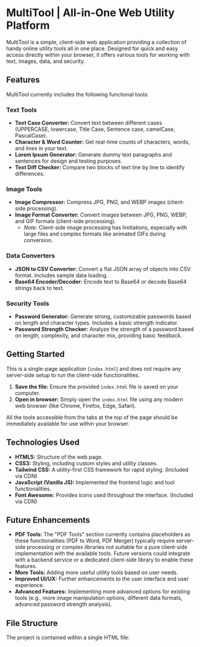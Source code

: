 # MultiTool | All-in-One Web Utility Platform

MultiTool is a simple, client-side web application providing a collection of handy online utility tools all in one place. Designed for quick and easy access directly within your browser, it offers various tools for working with text, images, data, and security.

## Features

MultiTool currently includes the following functional tools:

### Text Tools

*   **Text Case Converter:** Convert text between different cases (UPPERCASE, lowercase, Title Case, Sentence case, camelCase, PascalCase).
*   **Character & Word Counter:** Get real-time counts of characters, words, and lines in your text.
*   **Lorem Ipsum Generator:** Generate dummy text paragraphs and sentences for design and testing purposes.
*   **Text Diff Checker:** Compare two blocks of text line by line to identify differences.

### Image Tools

*   **Image Compressor:** Compress JPG, PNG, and WEBP images (client-side processing).
*   **Image Format Converter:** Convert images between JPG, PNG, WEBP, and GIF formats (client-side processing).
    *   *Note:* Client-side image processing has limitations, especially with large files and complex formats like animated GIFs during conversion.

### Data Converters

*   **JSON to CSV Converter:** Convert a flat JSON array of objects into CSV format. Includes sample data loading.
*   **Base64 Encoder/Decoder:** Encode text to Base64 or decode Base64 strings back to text.

### Security Tools

*   **Password Generator:** Generate strong, customizable passwords based on length and character types. Includes a basic strength indicator.
*   **Password Strength Checker:** Analyze the strength of a password based on length, complexity, and character mix, providing basic feedback.

## Getting Started

This is a single-page application (`index.html`) and does not require any server-side setup to run the client-side functionalities.

1.  **Save the file:** Ensure the provided `index.html` file is saved on your computer.
2.  **Open in browser:** Simply open the `index.html` file using any modern web browser (like Chrome, Firefox, Edge, Safari).

All the tools accessible from the tabs at the top of the page should be immediately available for use within your browser.

## Technologies Used

*   **HTML5:** Structure of the web page.
*   **CSS3:** Styling, including custom styles and utility classes.
*   **Tailwind CSS:** A utility-first CSS framework for rapid styling. (Included via CDN)
*   **JavaScript (Vanilla JS):** Implemented the frontend logic and tool functionalities.
*   **Font Awesome:** Provides icons used throughout the interface. (Included via CDN)

## Future Enhancements

*   **PDF Tools:** The "PDF Tools" section currently contains placeholders as these functionalities (PDF to Word, PDF Merger) typically require server-side processing or complex libraries not suitable for a pure client-side implementation with the available tools. Future versions could integrate with a backend service or a dedicated client-side library to enable these features.
*   **More Tools:** Adding more useful utility tools based on user needs.
*   **Improved UI/UX:** Further enhancements to the user interface and user experience.
*   **Advanced Features:** Implementing more advanced options for existing tools (e.g., more image manipulation options, different data formats, advanced password strength analysis).

## File Structure

The project is contained within a single HTML file:
